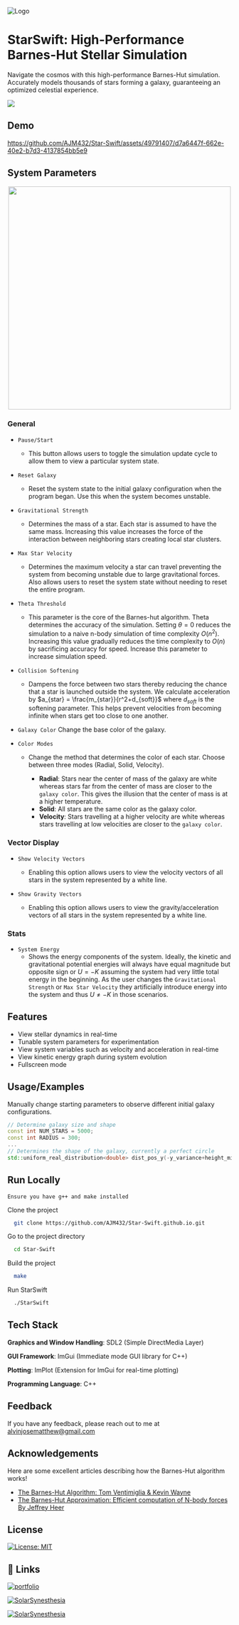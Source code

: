 ![Logo](https://github.com/AJM432/AJM432.github.io/assets/49791407/6db8ea27-6acb-4613-898f-41b80ef10c0a)


# StarSwift: High-Performance Barnes-Hut Stellar Simulation

Navigate the cosmos with this high-performance Barnes-Hut simulation. Accurately models thousands of stars forming a galaxy, guaranteeing an optimized celestial experience.


![](https://img.shields.io/badge/C++-00599C?style=plastic&logo=C%2B%2B&logoColor=white)

## Demo
https://github.com/AJM432/Star-Swift/assets/49791407/d7a6447f-662e-40e2-b7d3-4137854bb5e9

## System Parameters
<p align="center">
<img src='https://github.com/AJM432/Star-Swift/assets/49791407/d1494e0a-d3f8-4caa-b7ed-201b5dae4e5b' width='500'>
</p>

### General
- `Pause/Start`
	- This button allows users to toggle the simulation update cycle to allow them to view a particular system state.

- `Reset Galaxy`
	- Reset the system state to the initial galaxy configuration when the program began. Use this when the system becomes unstable.

- `Gravitational Strength`
	- Determines the mass of a star. Each star is assumed to have the same mass. Increasing this value increases the force of the interaction between neighboring stars creating local star clusters.

- `Max Star Velocity`
	- Determines the maximum velocity a star can travel preventing the system from becoming unstable due to large gravitational forces. Also allows users to reset the system state without needing to reset the entire program.

- `Theta Threshold`
	- This parameter is the core of the Barnes-hut algorithm. Theta determines the accuracy of the simulation. Setting $\theta = 0$ reduces the simulation to a naive n-body simulation of time complexity $O(n^2)$. Increasing this value gradually reduces the time complexity to $O(n)$ by sacrificing accuracy for speed. Increase this parameter to increase simulation speed.

- `Collision Softening`
	- Dampens the force between two stars thereby reducing the chance that a star is launched outside the system. We calculate acceleration by $a_{star} = \frac{m_{star}}{r^2+d_{soft}}$ where $d_{soft}$ is the softening parameter. This helps prevent velocities from becoming infinite when stars get too close to one another.

- `Galaxy Color`
	Change the base color of the galaxy.
	
- `Color Modes`
	- Change the method that determines the color of each star. Choose between three modes (Radial, Solid, Velocity).
	
		- **Radial**: Stars near the center of mass of the galaxy are white whereas stars far from the center of mass are closer to the `galaxy color`. This gives the illusion that the center of mass is at a higher temperature.
		- **Solid**: All stars are the same color as the galaxy color.
		- **Velocity**: Stars travelling at a higher velocity are white whereas stars travelling at low velocities are closer to the `galaxy color`.

### Vector Display
- `Show Velocity Vectors`
	- Enabling this option allows users to view the velocity vectors of all stars in the system represented by a white line.

- `Show Gravity Vectors`
	- Enabling this option allows users to view the gravity/acceleration vectors of all stars in the system represented by a white line.

### Stats
- `System Energy`
	- Shows the energy components of the system. Ideally, the kinetic and gravitational potential energies will always have equal magnitude but opposite sign or $U = -K$ assuming the system had very little total energy in the beginning. As the user changes the `Gravitational Strength` or `Max Star Velocity` they artificially introduce energy into the system and thus $U \neq -K$ in those scenarios.

## Features

- View stellar dynamics in real-time
- Tunable system parameters for experimentation
- View system variables such as velocity and acceleration in real-time
- View kinetic energy graph during system evolution
- Fullscreen mode

## Usage/Examples
Manually change starting parameters to observe different initial galaxy configurations.
```cpp
// Determine galaxy size and shape
const int NUM_STARS = 5000;
const int RADIUS = 300;
...
// Determines the shape of the galaxy, currently a perfect circle
std::uniform_real_distribution<double> dist_pos_y(-y_variance+height_middle, y_variance+height_middle);
```


## Run Locally
`Ensure you have g++ and make installed`

Clone the project

```bash
  git clone https://github.com/AJM432/Star-Swift.github.io.git
```

Go to the project directory

```bash
  cd Star-Swift
```

Build the project

```bash
  make
```

Run StarSwift

```bash
  ./StarSwift
```


## Tech Stack
**Graphics and Window Handling**: SDL2 (Simple DirectMedia Layer)

**GUI Framework**: ImGui (Immediate mode GUI library for C++)

**Plotting**: ImPlot (Extension for ImGui for real-time plotting)

**Programming Language**: C++
## Feedback

If you have any feedback, please reach out to me at alvinjosematthew@gmail.com
## Acknowledgements
Here are some excellent articles describing how the Barnes-Hut algorithm works!
 - [The Barnes-Hut Algorithm: Tom Ventimiglia & Kevin Wayne](http://arborjs.org/docs/barnes-hut)
 - [The Barnes-Hut Approximation: Efficient computation of N-body forces By Jeffrey Heer](https://jheer.github.io/barnes-hut/)


## License

[![License: MIT](https://img.shields.io/badge/License-MIT-blue.svg)](https://opensource.org/licenses/MIT)
## 🔗 Links
[![portfolio](https://img.shields.io/badge/my_portfolio-000?style=for-the-badge&logo=ko-fi&logoColor=white)](https://alvinmatthew.me/)

[![SolarSynesthesia](https://img.shields.io/badge/Solar-Synesthesia-20B2AA?style=for-the-badge)](https://github.com/AJM432/Solar-Synesthesia)

[![SolarSynesthesia](https://img.shields.io/badge/Solar%20System-Simulator-20B2AA?style=for-the-badge)](https://github.com/AJM432/Solar-System-Simulator)
